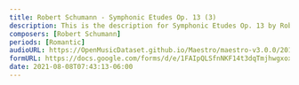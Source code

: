 ```yaml
---
title: Robert Schumann - Symphonic Etudes Op. 13 (3)
description: This is the description for Symphonic Etudes Op. 13 by Robert Schumann
composers: [Robert Schumann]
periods: [Romantic]
audioURL: https://OpenMusicDataset.github.io/Maestro/maestro-v3.0.0/2014/MIDI-UNPROCESSED_14-15_R1_2014_MID--AUDIO_15_R1_2014_wav--6.midi
formURL: https://docs.google.com/forms/d/e/1FAIpQLSfnNKF14t3dqTmjhwgxoxRNxuaVGp5_2k_8MJiL2euA2kpwKA/viewform
date: 2021-08-08T07:43:13-06:00
---
```

